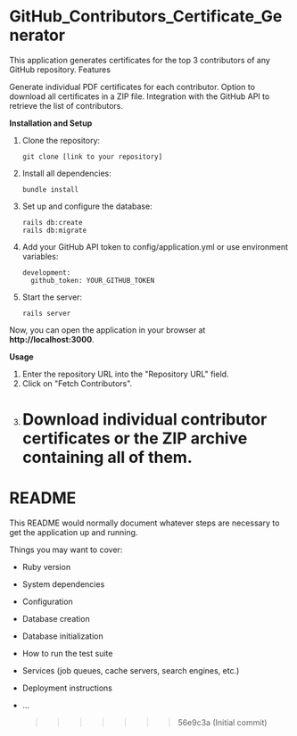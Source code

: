 # GitHub_Contributors_Certificate_Generator

This application generates certificates for the top 3 contributors of any GitHub repository.
Features

Generate individual PDF certificates for each contributor.
Option to download all certificates in a ZIP file.
Integration with the GitHub API to retrieve the list of contributors.

**Installation and Setup**

1.  Clone the repository:

        git clone [link to your repository]

2.  Install all dependencies:

        bundle install

3.  Set up and configure the database:

        rails db:create
        rails db:migrate

4.  Add your GitHub API token to config/application.yml or use environment variables:

        development:
          github_token: YOUR_GITHUB_TOKEN

5.  Start the server:

        rails server

Now, you can open the application in your browser at **http://localhost:3000**.

**Usage**

1. Enter the repository URL into the "Repository URL" field.
2. Click on "Fetch Contributors".
3. # Download individual contributor certificates or the ZIP archive containing all of them.

# README

This README would normally document whatever steps are necessary to get the
application up and running.

Things you may want to cover:

- Ruby version

- System dependencies

- Configuration

- Database creation

- Database initialization

- How to run the test suite

- Services (job queues, cache servers, search engines, etc.)

- Deployment instructions

- ...
  > > > > > > > 56e9c3a (Initial commit)
